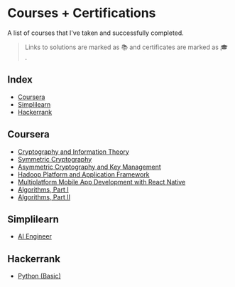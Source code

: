 # Courses + Certifications
A list of courses that I've taken and successfully completed.
>Links to solutions are marked as :books: and certificates are marked as :mortar_board: .
## Index

* [Coursera](#Coursera)
* [Simplilearn](#Simplilearn)
* [Hackerrank](#Hackerrank)


## Coursera

* [Cryptography and Information Theory](https://www.coursera.org/learn/crypto-info-theory/home/welcome)
* [Symmetric Cryptography](https://www.coursera.org/learn/symmetric-crypto/home/welcome)
* [Asymmetric Cryptography and Key Management](https://www.coursera.org/learn/asymmetric-crypto/home/welcome)
* [Hadoop Platform and Application Framework](https://www.coursera.org/learn/hadoop/home/welcome)
* [Multiplatform Mobile App Development with React Native](https://www.coursera.org/learn/react-native/home/welcome)
* [Algorithms, Part I](https://www.coursera.org/learn/algorithms-part1/home/welcome)
* [Algorithms, Part II](https://www.coursera.org/learn/algorithms-part2/home/welcome)

## Simplilearn

* [AI Engineer](https://www.simplilearn.com/artificial-intelligence-masters-program-training-course?referrer=search&tag=ai%20engineer)

## Hackerrank

* [Python (Basic)](https://www.hackerrank.com/skills-verification)

